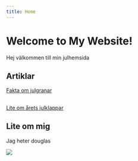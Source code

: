 ```yaml
---
title: Home
---
```


# Welcome to My Website!

Hej välkommen till min julhemsida

## Artiklar

[Fakta om julgranar](https://godjul123.netlify.app/julgranar/)
##
[Lite om årets julklappar](https://godjul123.netlify.app/julklappar/)

## Lite om mig

Jag heter douglas

![](https://picsum.photos/200/300)
